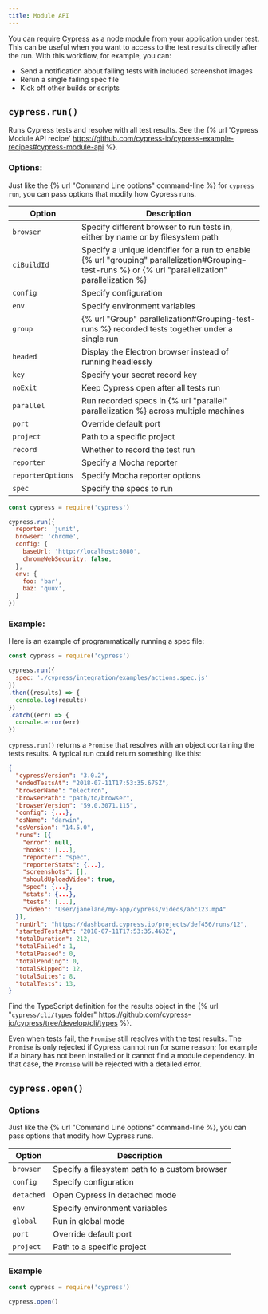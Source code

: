 ```yaml
---
title: Module API
---
```


You can require Cypress as a node module from your application under test. This can be useful when you want to access to the test results directly after the run. With this workflow, for example, you can:

- Send a notification about failing tests with included screenshot images
- Rerun a single failing spec file
- Kick off other builds or scripts

## `cypress.run()`

Runs Cypress tests and resolve with all test results. See the {% url 'Cypress Module API recipe' https://github.com/cypress-io/cypress-example-recipes#cypress-module-api %}.

### Options:

Just like the {% url "Command Line options" command-line %} for `cypress run`, you can pass options that modify how Cypress runs.

Option | Description
------ |  ---------
`browser`  | Specify different browser to run tests in, either by name or by filesystem path
`ciBuildId` | Specify a unique identifier for a run to enable {% url "grouping" parallelization#Grouping-test-runs %} or {% url "parallelization" parallelization %}
`config`  | Specify configuration
`env`  | Specify environment variables
`group` | {% url "Group" parallelization#Grouping-test-runs %} recorded tests together under a single run
`headed`  | Display the Electron browser instead of running headlessly
`key`  | Specify your secret record key
`noExit` | Keep Cypress open after all tests run
`parallel` | Run recorded specs in {% url "parallel" parallelization %} across multiple machines
`port`  | Override default port
`project` | Path to a specific project
`record`  | Whether to record the test run
`reporter`  | Specify a Mocha reporter
`reporterOptions`  | Specify Mocha reporter options
`spec`  | Specify the specs to run

```javascript
const cypress = require('cypress')

cypress.run({
  reporter: 'junit',
  browser: 'chrome',
  config: {
    baseUrl: 'http://localhost:8080',
    chromeWebSecurity: false,
  },
  env: {
    foo: 'bar',
    baz: 'quux',
  }
})
```

### Example:

Here is an example of programmatically running a spec file:

```js
const cypress = require('cypress')

cypress.run({
  spec: './cypress/integration/examples/actions.spec.js'
})
.then((results) => {
  console.log(results)
})
.catch((err) => {
  console.error(err)
})
```

`cypress.run()` returns a `Promise` that resolves with an object containing the tests results. A typical run could return something like this:

```json
{
  "cypressVersion": "3.0.2",
  "endedTestsAt": "2018-07-11T17:53:35.675Z",
  "browserName": "electron",
  "browserPath": "path/to/browser",
  "browserVersion": "59.0.3071.115",
  "config": {...},
  "osName": "darwin",
  "osVersion": "14.5.0",
  "runs": [{
    "error": null,
    "hooks": [...],
    "reporter": "spec",
    "reporterStats": {...},
    "screenshots": [],
    "shouldUploadVideo": true,
    "spec": {...},
    "stats": {...},
    "tests": [...],
    "video": "User/janelane/my-app/cypress/videos/abc123.mp4"
  }],
  "runUrl": "https://dashboard.cypress.io/projects/def456/runs/12",
  "startedTestsAt": "2018-07-11T17:53:35.463Z",
  "totalDuration": 212,
  "totalFailed": 1,
  "totalPassed": 0,
  "totalPending": 0,
  "totalSkipped": 12,
  "totalSuites": 8,
  "totalTests": 13,
}
```

Find the TypeScript definition for the results object in the {% url "`cypress/cli/types` folder" https://github.com/cypress-io/cypress/tree/develop/cli/types %}.

Even when tests fail, the `Promise` still resolves with the test results. The `Promise` is only rejected if Cypress cannot run for some reason; for example if a binary has not been installed or it cannot find  a module dependency. In that case, the `Promise` will be rejected with a detailed error.

## `cypress.open()`

### Options

Just like the {% url "Command Line options" command-line %}, you can pass options that modify how Cypress runs.

Option | Description
------ | ---------
`browser` | Specify a filesystem path to a custom browser
`config`  | Specify configuration
`detached` | Open Cypress in detached mode
`env`  | Specify environment variables
`global` | Run in global mode
`port`  | Override default port
`project` | Path to a specific project

### Example

```javascript
const cypress = require('cypress')

cypress.open()
```
